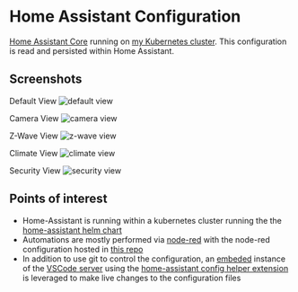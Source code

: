 # Home Assistant Configuration

[Home Assistant Core](https://home-assistant.io/) running on [my Kubernetes cluster](https://github.com/billimek/k8s-gitops).  This configuration is read and persisted within Home Assistant.

## Screenshots

Default View
![default view](https://i.imgur.com/bn19oeC.png "Default View")

Camera View
![camera view](https://i.imgur.com/1wTt9ja.png "Camera View")

Z-Wave View
![z-wave view](https://i.imgur.com/ZUTuq4S.png "Z-Wave View")

Climate View
![climate view](https://i.imgur.com/ccK8AcO.png "Climate View")

Security View
![security view](https://i.imgur.com/p0OpPCs.png "Security View")

## Points of interest

* Home-Assistant is running within a kubernetes cluster running the the [home-assistant helm chart](https://github.com/k8s-at-home/charts/tree/master/charts/stable/home-assistant)
* Automations are mostly performed via [node-red](https://nodered.org/) with the node-red configuration hosted in [this repo](https://github.com/billimek/node-red-config)
* In addition to use git to control the configuration, an [embeded](https://github.com/billimek/k8s-gitops/blob/master/default/home-assistant/home-assistant.yaml#L67-L82) instance of the [VSCode server](https://github.com/cdr/code-server) using the [home-assistant config helper extension](https://marketplace.visualstudio.com/items?itemName=keesschollaart.vscode-home-assistant) is leveraged to make live changes to the configuration files
